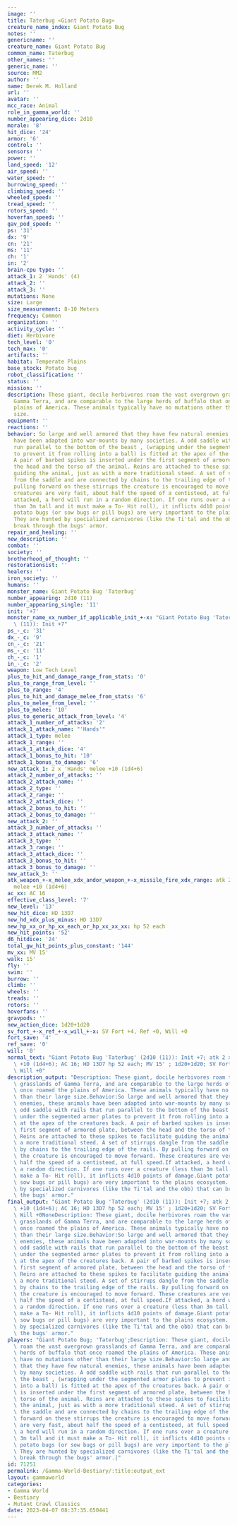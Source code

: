 ```yaml
---
image: ''
title: Taterbug «Giant Potato Bug»
creature_name_index: Giant Potato Bug
notes: ''
genericname: ''
creature_name: Giant Potato Bug
common_name: Taterbug
other_names: ''
generic_name: ''
source: MM2
author: ''
name: Derek M. Holland
url: ''
avatar: ''
mcc_race: Animal
role_in_gamma_world: ''
number_appearing_dice: 2d10
morale: '8'
hit_dice: '24'
armor: '6'
control: ''
sensors: ''
power: ''
land_speed: '12'
air_speed: ''
water_speed: ''
burrowing_speed: ''
climbing_speed: ''
wheeled_speed: ''
tread_speed: ''
rotors_speed: ''
hoverfan_speed: ''
gav_pod_speed: ''
ps: '31'
dx: '9'
cn: '21'
ms: '11'
ch: '1'
in: '2'
brain-cpu type: ''
attack_1: 2 'Hands' (4)
attack_2: ''
attack_3: ''
mutations: None
size: Large
size_measurement: 8-10 Meters
frequency: Common
organization: ''
activity_cycle: ''
diet: Herbivore
tech_level: '0'
tech_max: '0'
artifacts: ''
habitat: Temperate Plains
base_stock: Potato bug
robot_classification: ''
status: ''
mission: ''
description: These giant, docile herbivores roam the vast overgrown grasslands of
  Gamma Terra, and are comparable to the large herds of buffalo that once roamed the
  plains of America. These animals typically have no mutations other than their large
  size.
equipment: ''
reactions: ''
behavior: So large and well armored that they have few natural enemies, these animals
  have been adapted into war-mounts by many societies. A odd saddle with rails that
  run parallel to the bottom of the beast , (wrapping under the segmented armor plates
  to prevent it from rolling into a ball) is fitted at the apex of the creatures back.
  A pair of barbed spikes is inserted under the first segment of armored plate, between
  the head and the torso of the animal. Reins are attached to these spikes to facilitate
  guiding the animal, just as with a more traditional steed. A set of stirrups dangle
  from the saddle and are connected by chains to the trailing edge of the rails. By
  pulling forward on these stirrups the creature is encouraged to move forward. These
  creatures are very fast, about half the speed of a centisteed, at full speed.If
  attacked, a herd will run in a random direction. If one runs over a creature (less
  than 3m tall and it must make a To- Hit roll), it inflicts 4d10 points of damage.Giant
  potato bugs (or sow bugs or pill bugs) are very important to the plains ecosystem.
  They are hunted by specialized carnivores (like the Ti'tal and the obb) that can
  break through the bugs' armor.
repair_and_healing: ''
new_description: ''
combat: ''
society: ''
brotherhood_of_thought: ''
restorationsist: ''
healers: ''
iron_society: ''
humans: ''
monster_name: Giant Potato Bug 'Taterbug'
number_appearing: 2d10 (11)
number_appearing_single: '11'
init: '+7'
monster_name_xx_number_if_applicable_init_+-x: "Giant Potato Bug 'Taterbug' (2d10\
  \ (11)): Init +7"
ps_-_c: '31'
dx_-_c: '9'
cn_-_c: '21'
ms_-_c: '11'
ch_-_c: '1'
in_-_c: '2'
weapon: Low Tech Level
plus_to_hit_and_damage_range_from_stats: '0'
plus_to_range_from_level: ''
plus_to_range: '4'
plus_to_hit_and_damage_melee_from_stats: '6'
plus_to_melee_from_level: ''
plus_to_melee: '10'
plus_to_generic_attack_from_level: '4'
attack_1_number_of_attacks: '2'
attack_1_attack_name: "'Hands'"
attack_1_type: melee
attack_1_range: ''
attack_1_attack_dice: '4'
attack_1_bonus_to_hit: '10'
attack_1_bonus_to_damage: '6'
new_attack_1: 2 x 'Hands' melee +10 (1d4+6)
attack_2_number_of_attacks: ''
attack_2_attack_name: ''
attack_2_type: ''
attack_2_range: ''
attack_2_attack_dice: ''
attack_2_bonus_to_hit: ''
attack_2_bonus_to_damage: ''
new_attack_2: ''
attack_3_number_of_attacks: ''
attack_3_attack_name: ''
attack_3_type: ''
attack_3_range: ''
attack_3_attack_dice: ''
attack_3_bonus_to_hit: ''
attack_3_bonus_to_damage: ''
new_attack_3: ''
atk_weapon_+-x_melee_xdx_andor_weapon_+-x_missile_fire_xdx_range: atk 2 x 'hands'
  melee +10 (1d4+6)
ac_xx: AC 16
effective_class_level: '7'
new_level: '13'
new_hit_dice: HD 13D7
new_hd_xdx_plus_minus: HD 13D7
new_hp_xx_or_hp_xx_each_or_hp_xx_xx_xx: hp 52 each
new_hit_points: '52'
d6_hitdice: '24'
total_gw_hit_points_plus_constant: '144'
mv_xx: MV 15'
walk: 15'
fly: ''
swim: ''
burrow: ''
climb: ''
wheels: ''
treads: ''
rotors: ''
hoverfans: ''
gravpods: ''
new_action_dice: 1d20+1d20
sv_fort_+-x_ref_+-x_will_+-x: SV Fort +4, Ref +0, Will +0
fort_save: '4'
ref_save: '0'
will: '0'
normal_text: "Giant Potato Bug 'Taterbug' (2d10 (11)): Init +7; atk 2 x 'hands' melee\
  \ +10 (1d4+6); AC 16; HD 13D7 hp 52 each; MV 15' ; 1d20+1d20; SV Fort +4, Ref +0,\
  \ Will +0"
description_output: "Description: These giant, docile herbivores roam the vast overgrown\
  \ grasslands of Gamma Terra, and are comparable to the large herds of buffalo that\
  \ once roamed the plains of America. These animals typically have no mutations other\
  \ than their large size.Behavior:So large and well armored that they have few natural\
  \ enemies, these animals have been adapted into war-mounts by many societies. A\
  \ odd saddle with rails that run parallel to the bottom of the beast , (wrapping\
  \ under the segmented armor plates to prevent it from rolling into a ball) is fitted\
  \ at the apex of the creatures back. A pair of barbed spikes is inserted under the\
  \ first segment of armored plate, between the head and the torso of the animal.\
  \ Reins are attached to these spikes to facilitate guiding the animal, just as with\
  \ a more traditional steed. A set of stirrups dangle from the saddle and are connected\
  \ by chains to the trailing edge of the rails. By pulling forward on these stirrups\
  \ the creature is encouraged to move forward. These creatures are very fast, about\
  \ half the speed of a centisteed, at full speed.If attacked, a herd will run in\
  \ a random direction. If one runs over a creature (less than 3m tall and it must\
  \ make a To- Hit roll), it inflicts 4d10 points of damage.Giant potato bugs (or\
  \ sow bugs or pill bugs) are very important to the plains ecosystem. They are hunted\
  \ by specialized carnivores (like the Ti'tal and the obb) that can break through\
  \ the bugs' armor."
final_output: "Giant Potato Bug 'Taterbug' (2d10 (11)): Init +7; atk 2 x 'hands' melee\
  \ +10 (1d4+6); AC 16; HD 13D7 hp 52 each; MV 15' ; 1d20+1d20; SV Fort +4, Ref +0,\
  \ Will +0NoneDescription: These giant, docile herbivores roam the vast overgrown\
  \ grasslands of Gamma Terra, and are comparable to the large herds of buffalo that\
  \ once roamed the plains of America. These animals typically have no mutations other\
  \ than their large size.Behavior:So large and well armored that they have few natural\
  \ enemies, these animals have been adapted into war-mounts by many societies. A\
  \ odd saddle with rails that run parallel to the bottom of the beast , (wrapping\
  \ under the segmented armor plates to prevent it from rolling into a ball) is fitted\
  \ at the apex of the creatures back. A pair of barbed spikes is inserted under the\
  \ first segment of armored plate, between the head and the torso of the animal.\
  \ Reins are attached to these spikes to facilitate guiding the animal, just as with\
  \ a more traditional steed. A set of stirrups dangle from the saddle and are connected\
  \ by chains to the trailing edge of the rails. By pulling forward on these stirrups\
  \ the creature is encouraged to move forward. These creatures are very fast, about\
  \ half the speed of a centisteed, at full speed.If attacked, a herd will run in\
  \ a random direction. If one runs over a creature (less than 3m tall and it must\
  \ make a To- Hit roll), it inflicts 4d10 points of damage.Giant potato bugs (or\
  \ sow bugs or pill bugs) are very important to the plains ecosystem. They are hunted\
  \ by specialized carnivores (like the Ti'tal and the obb) that can break through\
  \ the bugs' armor."
players: "Giant Potato Bug; 'Taterbug';Description: These giant, docile herbivores\
  \ roam the vast overgrown grasslands of Gamma Terra, and are comparable to the large\
  \ herds of buffalo that once roamed the plains of America. These animals typically\
  \ have no mutations other than their large size.Behavior:So large and well armored\
  \ that they have few natural enemies, these animals have been adapted into war-mounts\
  \ by many societies. A odd saddle with rails that run parallel to the bottom of\
  \ the beast , (wrapping under the segmented armor plates to prevent it from rolling\
  \ into a ball) is fitted at the apex of the creatures back. A pair of barbed spikes\
  \ is inserted under the first segment of armored plate, between the head and the\
  \ torso of the animal. Reins are attached to these spikes to facilitate guiding\
  \ the animal, just as with a more traditional steed. A set of stirrups dangle from\
  \ the saddle and are connected by chains to the trailing edge of the rails. By pulling\
  \ forward on these stirrups the creature is encouraged to move forward. These creatures\
  \ are very fast, about half the speed of a centisteed, at full speed.If attacked,\
  \ a herd will run in a random direction. If one runs over a creature (less than\
  \ 3m tall and it must make a To- Hit roll), it inflicts 4d10 points of damage.Giant\
  \ potato bugs (or sow bugs or pill bugs) are very important to the plains ecosystem.\
  \ They are hunted by specialized carnivores (like the Ti'tal and the obb) that can\
  \ break through the bugs' armor.|"
id: 71251
permalink: /Gamma-World-Bestiary/:title:output_ext
layout: gammaworld
categories:
- Gamma World
- Bestiary
- Mutant Crawl Classics
date: 2023-04-07 08:37:35.650441
---
```

